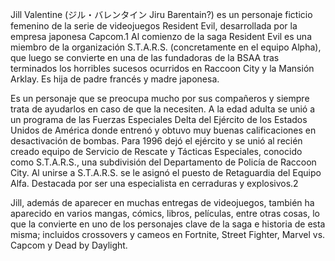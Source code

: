 Jill Valentine (ジル・バレンタイン Jiru Barentain?) es un personaje ficticio femenino de la serie de videojuegos Resident Evil, desarrollada por la empresa japonesa Capcom.1​ Al comienzo de la saga Resident Evil es una miembro de la organización S.T.A.R.S. (concretamente en el equipo Alpha), que luego se convierte en una de las fundadoras de la BSAA tras terminados los horribles sucesos ocurridos en Raccoon City y la Mansión Arklay. Es hija de padre francés y madre japonesa.

Es un personaje que se preocupa mucho por sus compañeros y siempre trata de ayudarlos en caso de que la necesiten. A la edad adulta se unió a un programa de las Fuerzas Especiales Delta del Ejército de los Estados Unidos de América donde entrenó y obtuvo muy buenas calificaciones en desactivación de bombas. Para 1996 dejó el ejército y se unió al recién creado equipo de Servicio de Rescate y Tácticas Especiales, conocido como S.T.A.R.S., una subdivisión del Departamento de Policía de Raccoon City. Al unirse a S.T.A.R.S. se le asignó el puesto de Retaguardia del Equipo Alfa. Destacada por ser una especialista en cerraduras y explosivos.2​

Jill, además de aparecer en muchas entregas de videojuegos, también ha aparecido en varios mangas, cómics, libros, películas, entre otras cosas, lo que la convierte en uno de los personajes clave de la saga e historia de esta misma; incluidos crossovers y cameos en Fortnite, Street Fighter, Marvel vs. Capcom y Dead by Daylight.
